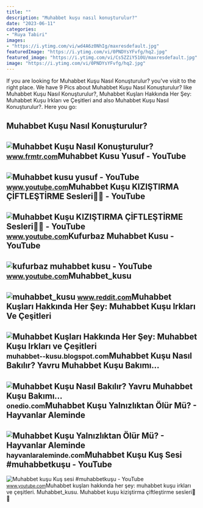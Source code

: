 ```yaml
---
title: ""
description: "Muhabbet kuşu nasıl konuşturulur?"
date: "2023-06-11"
categories:
- "Ruya Tabiri"
images:
- "https://i.ytimg.com/vi/wd4A6z0NhIg/maxresdefault.jpg"
featuredImage: "https://i.ytimg.com/vi/0PNDYsYFvfg/hq2.jpg"
featured_image: "https://i.ytimg.com/vi/Cs5ZZiY510U/maxresdefault.jpg"
image: "https://i.ytimg.com/vi/0PNDYsYFvfg/hq2.jpg"
---
```


If you are looking for Muhabbet Kuşu Nasıl Konuşturulur? you've visit to the right place. We have 9 Pics about Muhabbet Kuşu Nasıl Konuşturulur? like Muhabbet Kuşu Nasıl Konuşturulur?, Muhabbet Kuşları Hakkında Her Şey: Muhabbet Kuşu Irkları ve Çeşitleri and also Muhabbet Kuşu Nasıl Konuşturulur?. Here you go:

Muhabbet Kuşu Nasıl Konuşturulur?
---------------------------------

 ![Muhabbet Kuşu Nasıl Konuşturulur?](https://www.miyhav.com/icerik/uploads/2018/02/muhabbet-kusu-2-1024x576.jpg) <small>www.frmtr.com</small>Muhabbet Kusu Yusuf - YouTube
-----------------------------

 ![Muhabbet kusu yusuf - YouTube](https://i.ytimg.com/vi/FzUfViKHzhk/maxresdefault.jpg) <small>www.youtube.com</small>Muhabbet Kuşu KIZIŞTIRMA ÇİFTLEŞTİRME Sesleri🐤🐣 - YouTube
---------------------------------------------------------

 ![Muhabbet Kuşu KIZIŞTIRMA ÇİFTLEŞTİRME Sesleri🐤🐣 - YouTube](https://i.ytimg.com/vi/wd4A6z0NhIg/maxresdefault.jpg) <small>www.youtube.com</small>Kufurbaz Muhabbet Kusu - YouTube
--------------------------------

 ![kufurbaz muhabbet kusu - YouTube](https://i.ytimg.com/vi/0PNDYsYFvfg/hq2.jpg) <small>www.youtube.com</small>Muhabbet\_kusu
--------------

 ![muhabbet_kusu](https://styles.redditmedia.com/t5_4jnbh2/styles/communityIcon_whv2x92jzf371.png?width=256&s=f92ca6bef0ac6cbe0b787e76fe1253706f6b3a0f) <small>www.reddit.com</small>Muhabbet Kuşları Hakkında Her Şey: Muhabbet Kuşu Irkları Ve Çeşitleri
---------------------------------------------------------------------

 ![Muhabbet Kuşları Hakkında Her Şey: Muhabbet Kuşu Irkları ve Çeşitleri](http://4.bp.blogspot.com/-B2184ygz7Vg/UQDwyNK17iI/AAAAAAAAAI0/eK7oroT4CNc/s1600/yerli-muhabbet-kusu.jpg) <small>muhabbet--kusu.blogspot.com</small>Muhabbet Kuşu Nasıl Bakılır? Yavru Muhabbet Kuşu Bakımı...
----------------------------------------------------------

 ![Muhabbet Kuşu Nasıl Bakılır? Yavru Muhabbet Kuşu Bakımı...](https://img-s3.onedio.com/id-619ec02415a353dc216b8072/rev-0/raw/s-1ffa345cf858dd1f2f5634308e30a1ebcee38e2a.jpg) <small>onedio.com</small>Muhabbet Kuşu Yalnızlıktan Ölür Mü? - Hayvanlar Aleminde
--------------------------------------------------------

 ![Muhabbet Kuşu Yalnızlıktan Ölür Mü? - Hayvanlar Aleminde](https://hayvanlaraleminde.com/wp-content/uploads/2020/01/muhabbet-kusu-yalniz.jpg) <small>hayvanlaraleminde.com</small>Muhabbet Kuşu Kuş Sesi #muhabbetkuşu - YouTube
----------------------------------------------

 ![Muhabbet kuşu Kuş sesi #muhabbetkuşu - YouTube](https://i.ytimg.com/vi/Cs5ZZiY510U/maxresdefault.jpg) <small>www.youtube.com</small>Muhabbet kuşları hakkında her şey: muhabbet kuşu irkları ve çeşitleri. Muhabbet\_kusu. Muhabbet kuşu kiziştirma çi̇ftleşti̇rme sesleri🐤🐣
